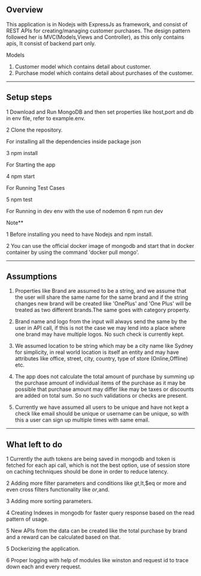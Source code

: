 ## Overview

This application is in Nodejs with ExpressJs as framework, and consist of REST APIs for creating/managing customer purchases.
The design pattern followed her is MVC(Models,Views and Controller), as this only contains apis, It consist of backend part only. 

Models
1) Customer model which contains detail about customer.
2) Purchase model which contains detail about purchases of the customer.
--------------------------------------------------------

## Setup steps
1 Download and Run MongoDB and then set properties like host,port and db in env file, refer to example.env.

2 Clone the repository.

For installing all the dependencies inside package json

3 npm install

For Starting the app

4 npm start

For Running Test Cases

5 npm test


For Running in dev env with the use of nodemon
6 npm run dev


Note**

1 Before installing you need to have Nodejs and npm install.

2 You can use the official docker image of mongodb and start that in docker container by using the command 'docker pull mongo'. 

--------------------------------------------------------

## Assumptions

1) Properties like Brand are assumed to be a string, and we assume that the user will share the same name for the same brand and if the string changes new brand will be created like 'OnePlus' and 'One Plus' will be treated as two different brands.The same goes with category property.

2) Brand name and logo from the input will always send the same by the user in API call, if this is not the case we may lend into a place where one brand may have multiple logos. No such check is currently kept.

3) We assumed location to be string which may be a city name like Sydney for simplicity, in real world location is itself an entity and may have attributes like office, street, city, country, type of store (Online,Offline) etc.

4) The app does not calculate the total amount of purchase by summing up the purchase amount of individual items of the purchase as it may be possible that purchase amount may differ like may be taxes or discounts are added on total sum. So no such validations or checks are present.

5) Currently we have assumed all users to be unique and have not kept a check like email should be unique or username can be unique, so with this a user can sign up multiple times with same email.

---------------------------------------------------------------------------

## What left to do

1 Currently the auth tokens are being saved in mongodb and token is fetched for each api call, which is not the best option, use of session store on caching techniques should be done in order to reduce latency. 

2 Adding more filter parameters and conditions like $gt,$lt,$eq or more and even cross filters functionality like $or,$and.

3 Adding more sorting parameters. 

4 Creating Indexes in mongodb for faster query response based on the read pattern of usage.

5 New APIs from the data can be created like the total purchase by brand and a reward can be calculated based on that.

5 Dockerizing the application.

6 Proper logging with help of modules like winston and request id to trace down each and every request.